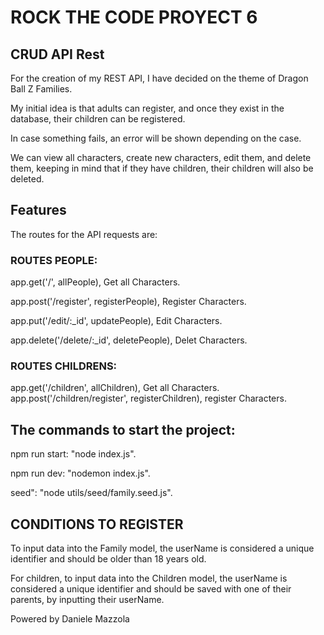 # ROCK THE CODE PROYECT 6

## CRUD API Rest

For the creation of my REST API, I have decided on the theme of Dragon Ball Z Families.

My initial idea is that adults can register, and once they exist in the database, their children can be registered.

In case something fails, an error will be shown depending on the case.

We can view all characters, create new characters, edit them, and delete them, keeping in mind that if they have children, their children will also be deleted.

## Features

The routes for the API requests are:

### ROUTES PEOPLE:

app.get('/', allPeople), Get all Characters.

app.post('/register', registerPeople), Register Characters.

app.put('/edit/:\_id', updatePeople), Edit Characters.

app.delete('/delete/:\_id', deletePeople), Delet Characters.

### ROUTES CHILDRENS:

app.get('/children', allChildren), Get all Characters.
app.post('/children/register', registerChildren), register Characters.

## The commands to start the project:

npm run start: "node index.js".

npm run dev: "nodemon index.js".

seed": "node utils/seed/family.seed.js".

## CONDITIONS TO REGISTER

To input data into the Family model, the userName is considered a unique identifier and should be older than 18 years old.

For children, to input data into the Children model, the userName is considered a unique identifier and should be saved with one of their parents, by inputting their userName.

Powered by Daniele Mazzola
